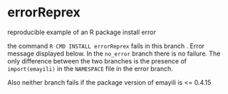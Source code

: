 # errorReprex
reproducible example of an R package install error

the command ```R CMD INSTALL errorReprex``` fails in this branch .  Error message displayed below.
In the `no_error` branch there is no failure.  The only difference between the two branches is the presence of
`import(emayili)` in the `NAMESPACE` file in the error branch.

Also neither branch fails if the package version of emayili is <= 0.4.15


